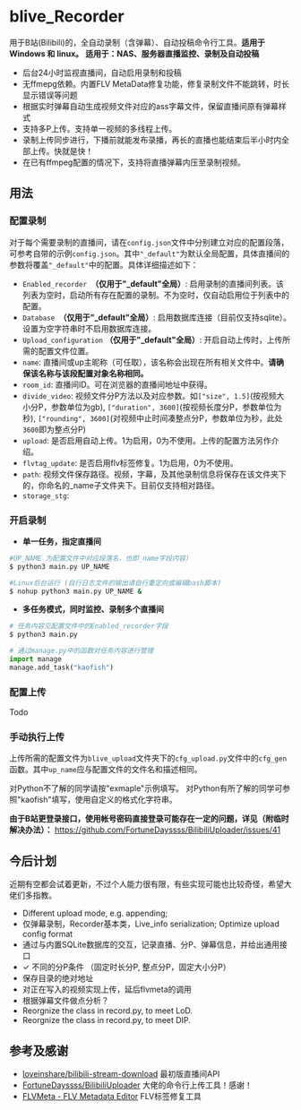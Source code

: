 # blive_Recorder 

用于B站(Bilibili)的，全自动录制（含弹幕）、自动投稿命令行工具。**适用于Windows 和 linux。**
**适用于：NAS、服务器直播监控、录制及自动投稿**

- 后台24小时监视直播间，自动启用录制和投稿
- 无ffmepg依赖。内置FLV MetaData修复功能，修复录制文件不能跳转，时长显示错误等问题
- 根据实时弹幕自动生成视频文件对应的ass字幕文件，保留直播间原有弹幕样式
- 支持多P上传。支持单一视频的多线程上传。
- 录制上传同步进行，下播前就能发布录播，再长的直播也能结束后半小时内全部上传。快就是快！
- 在已有ffmpeg配置的情况下，支持将直播弹幕内压至录制视频。
## 用法
### 配置录制
对于每个需要录制的直播间，请在`config.json`文件中分别建立对应的配置段落，可参考自带的示例`config.json`。其中`"_default"`为默认全局配置，具体直播间的参数将覆盖`"_default"`中的配置。具体详细描述如下：
- `Enabled_recorder `**（仅用于"_default"全局）**: 启用录制的直播间列表。该列表为空时，启动所有存在配置的录制。不为空时，仅自动启用位于列表中的配置。
- `Database `**（仅用于"_default"全局）**: 启用数据库连接（目前仅支持sqlite）。设置为空字符串时不启用数据库连接。
- `Upload_configuration` **（仅用于"_default"全局）**: 开启自动上传时，上传所需的配置文件位置。
- `name`: 直播间或up主昵称（可任取），该名称会出现在所有相关文件中。**请确保该名称与该段配置对象名称相同。**
- `room_id`: 直播间ID。可在浏览器的直播间地址中获得。 
- `divide_video`: 视频文件分P方法以及对应参数。如`["size", 1.5]`(按视频大小分P，参数单位为gb), `["duration", 3600]`(按视频长度分P，参数单位为秒), `["rounding", 3600]`(对视频中止时间凑整点分P，参数单位为秒，此处`3600`即为整点分P)
- `upload`: 是否启用自动上传。1为启用，0为不使用。上传的配置方法另作介绍。
- `flvtag_update`: 是否启用flv标签修复。1为启用，0为不使用。
- `path`: 视频文件保存路径。视频，字幕，及其他录制信息将保存在该文件夹下的，你命名的_name子文件夹下。目前仅支持相对路径。
- `storage_stg`:

### 开启录制
- **单一任务，指定直播间**
```bash
#UP_NAME 为配置文件中对应段落名，也即_name字段内容）
$ python3 main.py UP_NAME

#Linux后台运行 (自行日志文件的输出请自行重定向或编辑bash脚本)
$ nohup python3 main.py UP_NAME & 
```
- **多任务模式，同时监控、录制多个直播间**
```bash
# 任务内容见配置文件中的Enabled_recorder字段
$ python3 main.py
```
```python
# 通过manage.py中的函数对任务内容进行管理
import manage
manage.add_task("kaofish")
```

### 配置上传
Todo
### 手动执行上传
上传所需的配置文件为`blive_upload`文件夹下的`cfg_upload.py`文件中的`cfg_gen`函数。其中`up_name`应与配置文件的文件名和描述相同。

对Python不了解的同学请按"exmaple"示例填写。
对Python有所了解的同学可参照"kaofish"填写，使用自定义的格式化字符串。

**由于B站更登录接口，使用帐号密码直接登录可能存在一定的问题，详见（附临时解决办法）：**
https://github.com/FortuneDayssss/BilibiliUploader/issues/41

## 今后计划
近期有空都会试着更新，不过个人能力很有限，有些实现可能也比较奇怪，希望大佬们多指教。

- Different upload mode, e.g. appending;
- 仅弹幕录制，Recorder基本类，Live_info serialization;  Optimize upload config format
- 通过与内置SQLite数据库的交互，记录直播、分P、弹幕信息，并给出通用接口
- ✓ 不同的分P条件 （固定时长分P, 整点分P，固定大小分P）
- 保存目录的绝对地址
- 对正在写入的视频实现上传，延后flvmeta的调用
- 根据弹幕文件做点分析？
- Reorgnize the class in record.py, to meet LoD. 
- Reorgnize the class in record.py, to meet DIP. 

## 参考及感谢

- [loveinshare/bilibili-stream-download](https://github.com/loveinshare/bilibili-stream-download) 最初版直播间API
- [FortuneDayssss/BilibiliUploader](https://github.com/FortuneDayssss/BilibiliUploader) 大佬的命令行上传工具！感谢！
- [FLVMeta - FLV Metadata Editor](https://flvmeta.com/) FLV标签修复工具

